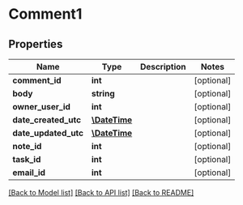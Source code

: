 # Comment1

## Properties
Name | Type | Description | Notes
------------ | ------------- | ------------- | -------------
**comment_id** | **int** |  | [optional] 
**body** | **string** |  | [optional] 
**owner_user_id** | **int** |  | [optional] 
**date_created_utc** | [**\DateTime**](\DateTime.md) |  | [optional] 
**date_updated_utc** | [**\DateTime**](\DateTime.md) |  | [optional] 
**note_id** | **int** |  | [optional] 
**task_id** | **int** |  | [optional] 
**email_id** | **int** |  | [optional] 

[[Back to Model list]](../README.md#documentation-for-models) [[Back to API list]](../README.md#documentation-for-api-endpoints) [[Back to README]](../README.md)


